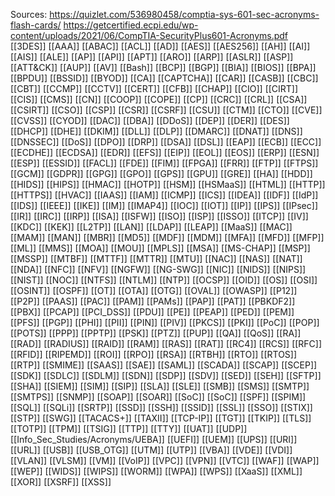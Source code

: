 Sources:
https://quizlet.com/536980458/comptia-sys-601-sec-acronyms-flash-cards/
https://getcertified.ecpi.edu/wp-content/uploads/2021/06/CompTIA-SecurityPlus601-Acronyms.pdf
\
[[3DES]]
[[AAA]]
[[ABAC]]
[[ACL]]
[[AD]]
[[AES]]
[[AES256]]
[[AH]]
[[AI]]
[[AIS]]
[[ALE]]
[[AP]]
[[API]]
[[APT]]
[[ARO]]
[[ARP]]
[[ASLR]]
[[ASP]]
[[ATT&CK]]
[[AUP]]
[[AV]]
[[Bash]]
[[BCP]]
[[BGP]]
[[BIA]]
[[BIOS]]
[[BPA]]
[[BPDU]]
[[BSSID]]
[[BYOD]]
[[CA]]
[[CAPTCHA]]
[[CAR]]
[[CASB]]
[[CBC]]
[[CBT]]
[[CCMP]]
[[CCTV]]
[[CERT]]
[[CFB]]
[[CHAP]]
[[CIO]]
[[CIRT]]
[[CIS]]
[[CMS]]
[[CN]]
[[COOP]]
[[COPE]]
[[CP]]
[[CRC]]
[[CRL]]
[[CSA]]
[[CSIRT]]
[[CSO]]
[[CSP]]
[[CSR]]
[[CSRF]]
[[CSU]]
[[CTM]]
[[CTO]]
[[CVE]]
[[CVSS]]
[[CYOD]]
[[DAC]]
[[DBA]]
[[DDoS]]
[[DEP]]
[[DER]]
[[DES]]
[[DHCP]]
[[DHE]]
[[DKIM]]
[[DLL]]
[[DLP]]
[[DMARC]]
[[DNAT]]
[[DNS]]
[[DNSSEC]]
[[DoS]]
[[DPO]]
[[DRP]]
[[DSA]]
[[DSL]]
[[EAP]]
[[ECB]]
[[ECC]]
[[ECDHE]]
[[ECDSA]]
[[EDR]]
[[EFS]]
[[EIP]]
[[EOL]]
[[EOS]]
[[ERP]]
[[ESN]]
[[ESP]]
[[ESSID]]
[[FACL]]
[[FDE]]
[[FIM]]
[[FPGA]]
[[FRR]]
[[FTP]]
[[FTPS]]
[[GCM]]
[[GDPR]]
[[GPG]]
[[GPO]]
[[GPS]]
[[GPU]]
[[GRE]]
[[HA]]
[[HDD]]
[[HIDS]]
[[HIPS]]
[[HMAC]]
[[HOTP]]
[[HSM]]
[[HSMaaS]]
[[HTML]]
[[HTTP]]
[[HTTPS]]
[[HVAC]]
[[IAAS]]
[[IAM]]
[[ICMP]]
[[ICS]]
[[IDEA]]
[[IDF]]
[[IdP]]
[[IDS]]
[[IEEE]]
[[IKE]]
[[IM]]
[[IMAP4]]
[[IOC]]
[[IOT]]
[[IP]]
[[IPS]]
[[IPsec]]
[[IR]]
[[IRC]]
[[IRP]]
[[ISA]]
[[ISFW]]
[[ISO]]
[[ISP]]
[[ISSO]]
[[ITCP]]
[[IV]]
[[KDC]]
[[KEK]]
[[L2TP]]
[[LAN]]
[[LDAP]]
[[LEAP]]
[[MaaS]]
[[MAC]] 
[[MAM]]
[[MAN]]
[[MBR]]
[[MD5]]
[[MDF]]
[[MDM]]
[[MFA]]
[[MFD]]
[[MFP]]
[[ML]]
[[MMS]] 
[[MOA]]
[[MOU]]
[[MPLS]]
[[MSA]]
[[MS-CHAP]]
[[MSP]]
[[MSSP]]
[[MTBF]]
[[MTTF]]
[[MTTR]]
[[MTU]]
[[NAC]]
[[NAS]]
[[NAT]]
[[NDA]]
[[NFC]]
[[NFV]]
[[NGFW]]
[[NG-SWG]]
[[NIC]]
[[NIDS]]
[[NIPS]]
[[NIST]]
[[NOC]]
[[NTFS]]
[[NTLM]]
[[NTP]]
[[OCSP]]
[[OID]]
[[OS]]
[[OSI]]
[[OSINT]]
[[OSPF]]
[[OT]]
[[OTA]]
[[OTG]]
[[OVAL]]
[[OWASP]]
[[P12]]
[[P2P]]
[[PAAS]]
[[PAC]]
[[PAM]]
[[PAMs]]
[[PAP]]
[[PAT]]
[[PBKDF2]]
[[PBX]]
[[PCAP]]
[[PCI_DSS]] 
[[PDU]]
[[PE]]
[[PEAP]]
[[PED]]
[[PEM]]
[[PFS]]
[[PGP]]
[[PHI]]
[[PII]]
[[PIN]]
[[PIV]]
[[PKCS]]
[[PKI]]
[[PoC]]
[[POP]]
[[POTS]]
[[PPP]]
[[PPTP]]
[[PSK]]
[[PTZ]]
[[PUP]]
[[QA]]
[[QoS]]
[[RA]]
[[RAD]]
[[RADIUS]]
[[RAID]]
[[RAM]]
[[RAS]]
[[RAT]]
[[RC4]]
[[RCS]]
[[RFC]]
[[RFID]]
[[RIPEMD]]
[[ROI]]
[[RPO]]
[[RSA]]
[[RTBH]]
[[RTO]]
[[RTOS]]
[[RTP]]
[[SMIME]]
[[SAAS]]
[[SAE]]
[[SAML]]
[[SCADA]]
[[SCAP]]
[[SCEP]]
[[SDK]]
[[SDLC]]
[[SDLM]]
[[SDN]]
[[SDP]]
[[SDV]]
[[SED]]
[[SEH]]
[[SFTP]]
[[SHA]]
[[SIEM]]
[[SIM]]
[[SIP]]
[[SLA]]
[[SLE]]
[[SMB]]
[[SMS]]
[[SMTP]]
[[SMTPS]]
[[SNMP]]
[[SOAP]]
[[SOAR]]
[[SoC]]
[[SoC]]
[[SPF]]
[[SPIM]]
[[SQL]]
[[SQLi]]
[[SRTP]]
[[SSD]]
[[SSH]]
[[SSID]]
[[SSL]]
[[SSO]]
[[STIX]]
[[STP]]
[[SWG]]
[[TACACS+]]
[[TAXII]]
[[TCP-IP]]
[[TGT]]
[[TKIP]]
[[TLS]]
[[TOTP]]
[[TPM]]
[[TSIG]]
[[TTP]]
[[TTY]]
[[UAT]]
[[UDP]]
[[Info_Sec_Studies/Acronyms/UEBA]]
[[UEFI]]
[[UEM]]
[[UPS]]
[[URI]]
[[URL]]
[[USB]]
[[USB_OTG]]
[[UTM]]
[[UTP]]
[[VBA]]
[[VDE]] 
[[VDI]]
[[VLAN]]
[[VLSM]]
[[VM]]
[[VoIP]]
[[VPC]]
[[VPN]]
[[VTC]]
[[WAF]]
[[WAP]]
[[WEP]]
[[WIDS]]
[[WIPS]]
[[WORM]]
[[WPA]]
[[WPS]]
[[XaaS]]
[[XML]]
[[XOR]]
[[XSRF]]
[[XSS]]
